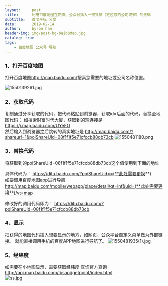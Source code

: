```yaml
---
layout:     post
title:      利用百度地图在网页、公众号插入一键导航（定位您的公司或家）的代码
subtitle:   百度坐标 分享
date:       2019-02-14
author:     byron han
header-img: img/post-bg-baiduMap.jpg
catalog: true
tags:
    - 百度地图 公众号 导航
---
```


### 1、打开百度地图
打开百度地图<http://map.baidu.com/>搜索您需要的地址或公司名称位置。

![1550139261.jpg](https://i.loli.net/2019/02/14/5c653f8ac80ad.jpg)

### 2、获取代码
复制通过分享获取的代码，把代码粘贴到浏览器，获取id=后面的代码，替换至地图代码：
如搜索财富时代大厦，获取到的短连接是 https://j.map.baidu.com/UYeFO <br> 
然后输入到浏览器之后跳转的真实地址是
<http://map.baidu.com/?shareurl=1&poiShareUid=08f1f1f5e71cfccb88db73cb>
![1550481180.png](https://i.loli.net/2019/02/18/5c6a773fbc4f7.png)

### 3、替换代码
将获取到的poiShareUid=08f1f1f5e71cfccb88db73cb这个值使用到下面的地址

具体代码为：
https://ditu.baidu.com/?poiShareUid==(**此处需要更换**) <br>
如要调用百度地图app进行导航
http://map.baidu.com/mobile/webapp/place/detail/qt=inf&uid=(**此处需要更换**)/vt=map

修改好的调用代码即为：
<https://ditu.baidu.com/?poiShareUid=08f1f1f5e71cfccb88db73cb>

### 4、显示
把获得的地图代码插入想要显示的地方，如网页，公众平台自定义菜单做为外部链接。
就能直接调用手机的百度APP地图进行导航了。
![1550481935(1).jpg](https://i.loli.net/2019/02/18/5c6a7a208dcc9.jpg)

### 5、经纬度
如需要在小地图显示，需要获取经纬度 查询官方查询 <http://api.map.baidu.com/lbsapi/getpoint/index.html> <br>
![ss.jpg](https://i.loli.net/2019/02/18/5c6a7ca9ab954.jpg)
